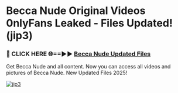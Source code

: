 # Becca Nude Original Videos 0nlyFans Leaked - Files Updated! (jip3)

<h3>🔴 CLICK HERE 🌐==►► <a href="https://tinyurl.com/4mcuefdz" rel="nofollow">Becca Nude Updated Files</a></h3>

Get Becca Nude and all content. Now you can access all videos and pictures of Becca Nude. New Updated Files 2025!

[![jip3](https://i.imgur.com/StAQSOY.gif)](https://tinyurl.com/4mcuefdz)
